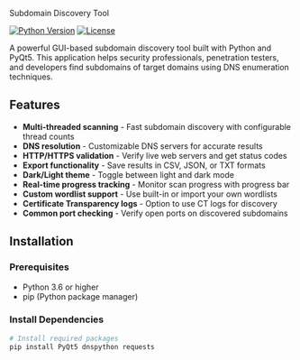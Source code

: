  Subdomain Discovery Tool

[![Python Version](https://img.shields.io/badge/python-3.6%2B-blue)](https://www.python.org/)
[![License](https://img.shields.io/badge/license-MIT-green)](LICENSE)

A powerful GUI-based subdomain discovery tool built with Python and PyQt5. This application helps security professionals, penetration testers, and developers find subdomains of target domains using DNS enumeration techniques.

## Features

- **Multi-threaded scanning** - Fast subdomain discovery with configurable thread counts
- **DNS resolution** - Customizable DNS servers for accurate results
- **HTTP/HTTPS validation** - Verify live web servers and get status codes
- **Export functionality** - Save results in CSV, JSON, or TXT formats
- **Dark/Light theme** - Toggle between light and dark mode
- **Real-time progress tracking** - Monitor scan progress with progress bar
- **Custom wordlist support** - Use built-in or import your own wordlists
- **Certificate Transparency logs** - Option to use CT logs for discovery
- **Common port checking** - Verify open ports on discovered subdomains

## Installation

### Prerequisites

- Python 3.6 or higher
- pip (Python package manager)

### Install Dependencies

```bash
# Install required packages
pip install PyQt5 dnspython requests
